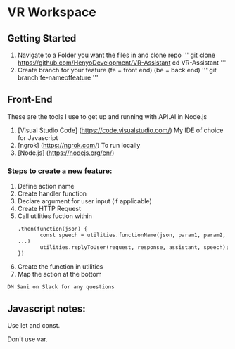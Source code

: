 # VR Workspace

## Getting Started 

1. Navigate to a Folder you want the files in and clone repo 
'''
git clone https://github.com/HenyoDevelopment/VR-Assistant
cd VR-Assistant 
'''
2. Create branch for your feature (fe = front end) (be = back end)
'''
git branch fe-nameoffeature
'''

## Front-End 

These are the tools I use to get up and running with API.AI in Node.js 

1. [Visual Studio Code] (https://code.visualstudio.com/) My IDE of choice for Javascript 
2. [ngrok] (https://ngrok.com/) To run locally
3. [Node.js] (https://nodejs.org/en/)

### Steps to create a new feature: 

1. Define action name 
2. Create handler function 
3. Declare argument for user input (if applicable)
4. Create HTTP Request
5. Call utilities fuction within
    ```
    .then(function(json) {
           const speech = utilities.functionName(json, param1, param2, ...)
           utilities.replyToUser(request, response, assistant, speech);
    })
    ```
6. Create the function in utilities 
7. Map the action at the bottom 

`DM Sani on Slack for any questions`

## Javascript notes:

Use let and const. 

Don't use var. 
